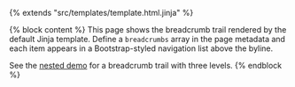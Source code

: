 {% extends "src/templates/template.html.jinja" %}

{% block content %}
This page shows the breadcrumb trail rendered by the default Jinja template.
Define a `breadcrumbs` array in the page metadata and each item appears in a
Bootstrap-styled navigation list above the byline.

See the [nested demo](multi-level/) for a breadcrumb trail with three levels.
{% endblock %}
